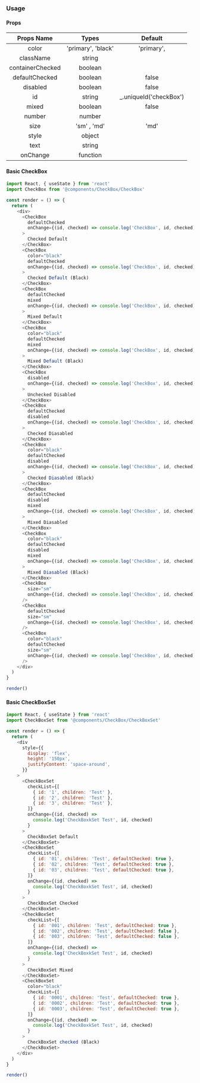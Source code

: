 ### Usage

#### Props

|    Props Name    |       Types        |         Default         |
| :--------------: | :----------------: | :---------------------: |
|      color       | 'primary', 'black' |       'primary',        |
|    className     |       string       |                         |
| containerChecked |      boolean       |                         |
|  defaultChecked  |      boolean       |          false          |
|     disabled     |      boolean       |          false          |
|        id        |       string       | \_.uniqueId('checkBox') |
|      mixed       |      boolean       |          false          |
|      number      |       number       |                         |
|       size       |    'sm' , 'md'     |          'md'           |
|      style       |       object       |                         |
|       text       |       string       |                         |
|     onChange     |      function      |                         |

#### Basic CheckBox

```js
import React, { useState } from 'react'
import CheckBox from '@components/CheckBox/CheckBox'

const render = () => {
  return (
    <div>
      <CheckBox
        defaultChecked
        onChange={(id, checked) => console.log('CheckBox', id, checked)}
      >
        Checked Default
      </CheckBox>
      <CheckBox
        color="black"
        defaultChecked
        onChange={(id, checked) => console.log('CheckBox', id, checked)}
      >
        Checked Default (Black)
      </CheckBox>
      <CheckBox
        defaultChecked
        mixed
        onChange={(id, checked) => console.log('CheckBox', id, checked)}
      >
        Mixed Default
      </CheckBox>
      <CheckBox
        color="black"
        defaultChecked
        mixed
        onChange={(id, checked) => console.log('CheckBox', id, checked)}
      >
        Mixed Default (Black)
      </CheckBox>
      <CheckBox
        disabled
        onChange={(id, checked) => console.log('CheckBox', id, checked)}
      >
        Unchecked Disabled
      </CheckBox>
      <CheckBox
        defaultChecked
        disabled
        onChange={(id, checked) => console.log('CheckBox', id, checked)}
      >
        Checked Diasabled
      </CheckBox>
      <CheckBox
        color="black"
        defaultChecked
        disabled
        onChange={(id, checked) => console.log('CheckBox', id, checked)}
      >
        Checked Diasabled (Black)
      </CheckBox>
      <CheckBox
        defaultChecked
        disabled
        mixed
        onChange={(id, checked) => console.log('CheckBox', id, checked)}
      >
        Mixed Diasabled
      </CheckBox>
      <CheckBox
        color="black"
        defaultChecked
        disabled
        mixed
        onChange={(id, checked) => console.log('CheckBox', id, checked)}
      >
        Mixed Diasabled (Black)
      </CheckBox>
      <CheckBox
        size="sm"
        onChange={(id, checked) => console.log('CheckBox', id, checked)}
      />
      <CheckBox
        defaultChecked
        size="sm"
        onChange={(id, checked) => console.log('CheckBox', id, checked)}
      />
      <CheckBox
        color="black"
        defaultChecked
        size="sm"
        onChange={(id, checked) => console.log('CheckBox', id, checked)}
      />
    </div>
  )
}

render()
```

#### Basic CheckBoxSet

```js
import React, { useState } from 'react'
import CheckBoxSet from '@components/CheckBox/CheckBoxSet'

const render = () => {
  return (
    <div
      style={{
        display: 'flex',
        height: '150px',
        justifyContent: 'space-around',
      }}
    >
      <CheckBoxSet
        checkList={[
          { id: '1', children: 'Test' },
          { id: '2', children: 'Test' },
          { id: '3', children: 'Test' },
        ]}
        onChange={(id, checked) =>
          console.log('CheckBoxkSet Test', id, checked)
        }
      >
        CheckBoxSet Default
      </CheckBoxSet>
      <CheckBoxSet
        checkList={[
          { id: '01', children: 'Test', defaultChecked: true },
          { id: '02', children: 'Test', defaultChecked: true },
          { id: '03', children: 'Test', defaultChecked: true },
        ]}
        onChange={(id, checked) =>
          console.log('CheckBoxkSet Test', id, checked)
        }
      >
        CheckBoxSet Checked
      </CheckBoxSet>
      <CheckBoxSet
        checkList={[
          { id: '001', children: 'Test', defaultChecked: true },
          { id: '002', children: 'Test', defaultChecked: false },
          { id: '003', children: 'Test', defaultChecked: false },
        ]}
        onChange={(id, checked) =>
          console.log('CheckBoxkSet Test', id, checked)
        }
      >
        CheckBoxSet Mixed
      </CheckBoxSet>
      <CheckBoxSet
        color="black"
        checkList={[
          { id: '0001', children: 'Test', defaultChecked: true },
          { id: '0002', children: 'Test', defaultChecked: true },
          { id: '0003', children: 'Test', defaultChecked: true },
        ]}
        onChange={(id, checked) =>
          console.log('CheckBoxkSet Test', id, checked)
        }
      >
        CheckBoxSet checked (Black)
      </CheckBoxSet>
    </div>
  )
}

render()
```
